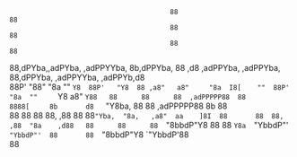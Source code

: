                                                                                                                     
                                            88                                88                                    
                                            88                                88                                    
                                            88                                88                                    
88,dPYba,,adPYba,   ,adPPYYba,  8b,dPPYba,  88   ,d8   ,adPPYba,   ,adPPYba,  88,dPPYba,   ,adPPYYba,   ,adPPYb,d8  
88P'   "88"    "8a  ""     `Y8  88P'   "Y8  88 ,a8"   a8"     "8a  I8[    ""  88P'    "8a  ""     `Y8  a8"    `Y88  
88      88      88  ,adPPPPP88  88          8888[     8b       d8   `"Y8ba,   88       88  ,adPPPPP88  8b       88  
88      88      88  88,    ,88  88          88`"Yba,  "8a,   ,a8"  aa    ]8I  88       88  88,    ,88  "8a    ,d88  
88      88      88  `"8bbdP"Y8  88          88   `Y8a  `"YbbdP"'   `"YbbdP"'  88       88  `"8bbdP"Y8   `"YbbdP'88  
                                                                                                                88  

